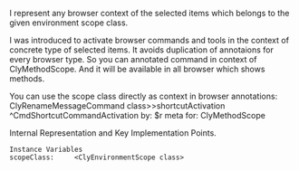 I represent any browser context of the selected items which belongs to the given environment scope class.

I was introduced to activate browser commands and tools in the context of concrete type of selected items. It avoids duplication of annotaions for every browser type. So you can annotated command in context of ClyMethodScope. And it will be available in all browser which shows methods.

You can use the scope class directly as context in browser annotations:
	ClyRenameMessageCommand class>>shortcutActivation
		^CmdShortcutCommandActivation by: $r meta for: ClyMethodScope

Internal Representation and Key Implementation Points.

    Instance Variables
	scopeClass:		<ClyEnvironmentScope class>
